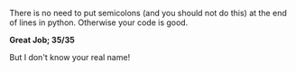 There is no need to put semicolons (and you should not do this) at the end of lines in python. Otherwise your code is good.

**Great Job; 35/35**


But I don't know your real name!